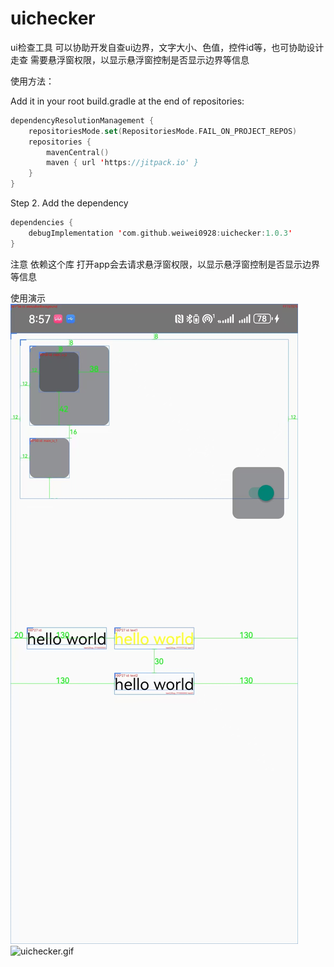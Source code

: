 # uichecker

ui检查工具  可以协助开发自查ui边界，文字大小、色值，控件id等，也可协助设计走查
需要悬浮窗权限，以显示悬浮窗控制是否显示边界等信息

使用方法：

Add it in your root build.gradle at the end of repositories:

```kotlin
dependencyResolutionManagement {
	repositoriesMode.set(RepositoriesMode.FAIL_ON_PROJECT_REPOS)
	repositories {
		mavenCentral()
		maven { url 'https://jitpack.io' }
	}
}
```
Step 2. Add the dependency

```kotlin
dependencies {
    debugImplementation 'com.github.weiwei0928:uichecker:1.0.3'
}
```

注意 依赖这个库 打开app会去请求悬浮窗权限，以显示悬浮窗控制是否显示边界等信息

使用演示
![img.png](img.png)
![uichecker.gif](uichecker.gif)